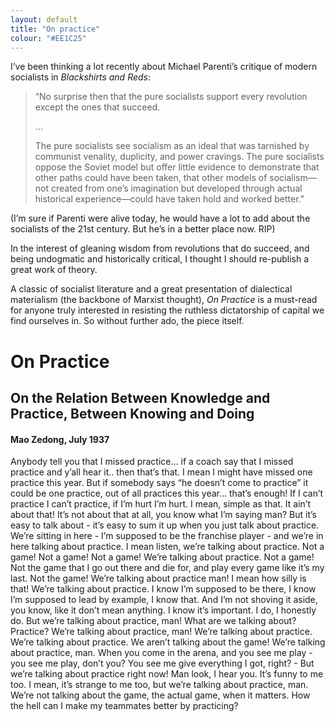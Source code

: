 ```yaml
---
layout: default
title: "On practice"
colour: "#EE1C25"
---
```


I’ve been thinking a lot recently about Michael Parenti’s critique of modern socialists in *Blackshirts and Reds*:

> “No surprise then that the pure socialists support every revolution except the ones that succeed.
>
> …
>
> The pure socialists see socialism as an ideal that was tarnished by communist venality, duplicity, and power cravings. The pure socialists oppose the Soviet model but offer little evidence to demonstrate that other paths could have been taken, that other models of socialism—not created from one’s imagination but developed through actual historical experience—could have taken hold and worked better.”

(I’m sure if Parenti were alive today, he would have a lot to add about the socialists of the 21st century. But he’s in a better place now. RIP)

In the interest of gleaning wisdom from revolutions that do succeed, and being undogmatic and historically critical, I thought I should re-publish a great work of theory.

A classic of socialist literature and a great presentation of dialectical materialism (the backbone of Marxist thought), *On Practice* is a must-read for anyone truly interested in resisting the ruthless dictatorship of capital we find ourselves in. So without further ado, the piece itself.

# On Practice

## On the Relation Between Knowledge and Practice, Between Knowing and Doing

#### Mao Zedong, July 1937

Anybody tell you that I missed practice… if a coach say that I missed practice and y’all hear it.. then that’s that. I mean I might have missed one practice this year. But if somebody says “he doesn’t come to practice” it could be one practice, out of all practices this year… that’s enough! If I can’t practice I can’t practice, if I’m hurt I’m hurt. I mean, simple as that. It ain’t about that! It’s not about that at all, you know what I’m saying man? But it’s easy to talk about - it’s easy to sum it up when you just talk about practice. We’re sitting in here - I’m supposed to be the franchise player - and we’re in here talking about practice. I mean listen, we’re talking about practice. Not a game! Not a game! Not a game! We’re talking about practice. Not a game! Not the game that I go out there and die for, and play every game like it’s my last. Not the game! We’re talking about practice man! I mean how silly is that! We’re talking about practice. I know I’m supposed to be there, I know I’m supposed to lead by example, I know that. And I’m not shoving it aside, you know, like it don’t mean anything. I know it’s important. I do, I honestly do. But we’re talking about practice, man! What are we talking about? Practice? We’re talking about practice, man! We’re talking about practice. We’re talking about practice. We aren’t talking about the game! We’re talking about practice, man. When you come in the arena, and you see me play - you see me play, don’t you? You see me give everything I got, right? - But we’re talking about practice right now! Man look, I hear you. It’s funny to me too. I mean, it’s strange to me too, but we’re talking about practice, man. We’re not talking about the game, the actual game, when it matters. How the hell can I make my teammates better by practicing?